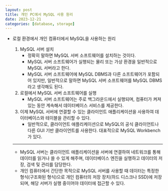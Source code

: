 ```yaml
---
layout: post
title: 개인 PC에서 MySQL 사용 원리
date: 2023-12-21
categories: [database, storage]
---
```


- 로컬 환경에서 개인 컴퓨터에서 MySQL을 사용하는 원리
    1. MySQL 서버 설치
        - 정확히 말하면 MySQL 서버 소프트웨어를 설치하는 것이다.
        - MySQL 서버 소프트웨어가 실행되는 물리 또는 가상 환경을 일반적으로 MySQL 서버라고 한다.
        - MySQL 서버 소프트웨어에 MySQL DBMS과 다른 소프트웨어가 포함되어 있지만, 일반적으로 말하면 MySQL 서버 소프트웨어를 MySQL DBMS라고 생각해도 된다.
    2. 로컬에서 MySQL 서버 소프트웨어를 실행
        - MySQL 서버 소프트웨어는 주로 백그라운드에서 실행되며, 컴퓨터가 켜져 있는 동안 계속해서 데이터베이스 서비스를 제공한다.
    3. 이제 MySQL 서버에 연결할 수 있는 클라이언트 애플리케이션을 사용하여 데이터베이스와 테이블을 관리할 수 있다. 
        - 일반적으로, 클라이언트 애플리케이션으로 MySQL의 공식 클라이언트나 다른 GUI 기반 클라이언트를 사용한다. 대표적으로 MySQL Workbench가 있다.
    
    ---
    
    - MySQL 서버는 클라이언트 애플리케이션을 서버에 연결하여 네트워크를 통해 데이터를 읽거나 쓸 수 있게 해주며, 데이터베이스 엔진을 실행하고 데이터의 저장, 검색 및 관리를 담당한다.
    - 개인 컴퓨터에서 간단한 목적으로 MySQL 서버를 사용할 때 데이터는 특정한 형식(구조화된 형식)으로 개인 컴퓨터의 저장 장치(하드 디스크나 SSD)에 저장되며, 해당 서버가 실행 중이어야 데이터에 접근할 수 있다.